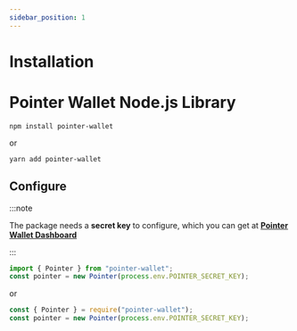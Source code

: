 ```yaml
---
sidebar_position: 1
---
```


# Installation

# Pointer Wallet Node.js Library

```
npm install pointer-wallet
```

or

```
yarn add pointer-wallet
```

## Configure

:::note

The package needs a **secret key** to configure, which you can get at **[Pointer Wallet Dashboard](https://pointer.io.vn/)**

:::

```typescript title="Typescript"
import { Pointer } from "pointer-wallet";
const pointer = new Pointer(process.env.POINTER_SECRET_KEY);
```
or
```javascript title="Javascript"
const { Pointer } = require("pointer-wallet");
const pointer = new Pointer(process.env.POINTER_SECRET_KEY);
```
